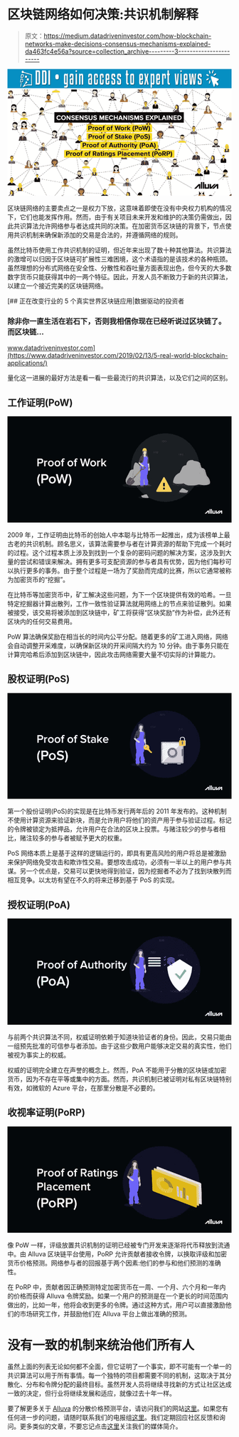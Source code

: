 # 区块链网络如何决策:共识机制解释

> 原文：<https://medium.datadriveninvestor.com/how-blockchain-networks-make-decisions-consensus-mechanisms-explained-da463fc4e56a?source=collection_archive---------3----------------------->

[![](img/18cb6fe35315a6ff373dd7dcc97d1b38.png)](http://www.track.datadriveninvestor.com/1B9E)![](img/b1d4110001f337804e4873426d0f1cc2.png)

区块链网络的主要卖点之一是权力下放，这意味着即使在没有中央权力机构的情况下，它们也能发挥作用。然而，由于有关项目未来开发和维护的决策仍需做出，因此共识算法允许网络参与者达成共同的决策。在加密货币区块链的背景下，节点使用共识机制来确保新添加的交易是合法的，并遵循网络的规则。

虽然比特币使用工作共识机制的证明，但近年来出现了数十种其他算法。共识算法的激增可以归因于区块链可扩展性三难困境，这个术语指的是该技术的各种瓶颈。虽然理想的分布式网络在安全性、分散性和吞吐量方面表现出色，但今天的大多数数字货币只能获得其中的一两个特征。因此，开发人员不断致力于新的共识算法，以建立一个接近完美的区块链网络。

[](https://www.datadriveninvestor.com/2019/02/13/5-real-world-blockchain-applications/) [## 正在改变行业的 5 个真实世界区块链应用|数据驱动的投资者

### 除非你一直生活在岩石下，否则我相信你现在已经听说过区块链了。而区块链…

www.datadriveninvestor.com](https://www.datadriveninvestor.com/2019/02/13/5-real-world-blockchain-applications/) 

量化这一进展的最好方法是看一看一些最流行的共识算法，以及它们之间的区别。

## **工作证明(PoW)**

![](img/5bdd4d5409d0e01a797ed8b1aa988dc5.png)

2009 年，工作证明由比特币的创始人中本聪与比特币一起推出，成为该榜单上最古老的共识机制。顾名思义，该算法需要参与者在计算资源的帮助下完成一个耗时的过程。这个过程本质上涉及到找到一个复杂的密码问题的解决方案，这涉及到大量的尝试和错误来解决。拥有更多可支配资源的参与者具有优势，因为他们每秒可以执行更多的事务。由于整个过程是一场为了奖励而完成的比赛，所以它通常被称为加密货币的“挖掘”。

在比特币等加密货币中，矿工解决这些问题，为下一个区块提供有效的哈希。一旦特定挖掘器计算出散列，工作一致性验证算法就用网络上的节点来验证散列。如果被接受，该交易将被添加到区块链中，矿工将获得“区块奖励”作为补偿，此外还有区块内的任何交易费用。

PoW 算法确保奖励在相当长的时间内公平分配。随着更多的矿工进入网络，网络会自动调整开采难度，以确保新区块的开采间隔大约为 10 分钟。由于事务只能在计算完哈希后添加到区块链中，因此攻击网络需要大量不切实际的计算能力。

## **股权证明(PoS)**

![](img/14e3f5baf6668b57f02476b09dde47e6.png)

第一个股份证明(PoS)的实现是在比特币发行两年后的 2011 年发布的。这种机制不使用计算资源来验证新块，而是允许用户将他们的资产用于参与验证过程。标记的令牌被锁定为抵押品，允许用户在合法的区块上投票。与赌注较少的参与者相比，赌注较多的参与者被赋予更大的权重。

PoS 网络本质上是基于这样的逻辑运行的，即具有更高风险的用户将总是被激励来保护网络免受攻击和欺诈性交易。要想攻击成功，必须有一半以上的用户参与共谋。另一个优点是，交易可以更快地得到验证，因为挖掘者不必为了找到块散列而相互竞争。以太坊有望在不久的将来迁移到基于 PoS 的实现。

## **授权证明(PoA)**

![](img/1f941f723e7f1d2c6a5a7821468036e7.png)

与前两个共识算法不同，权威证明依赖于知道块验证者的身份。因此，交易只能由一组预先批准的可信参与者添加。由于这些少数用户能够决定交易的真实性，他们被视为事实上的权威。

权威的证明完全建立在声誉的概念上。然而，PoA 不能用于分散的区块链或加密货币，因为不存在平等或集中的方面。然而，共识机制已被证明对私有区块链特别有效，如微软的 Azure 平台，在那里分散是不必要的。

## **收视率证明(PoRP)**

![](img/1bfdbabdec6aa5d40d546222afda56fd.png)

像 PoW 一样，评级放置共识机制的证明已经被专门开发来逐渐将代币释放到流通中。由 Alluva 区块链平台使用，PoRP 允许贡献者接收令牌，以换取评级和加密货币价格预测。网络参与者的回报基于两个因素:他们的参与和他们预测的准确性。

在 PoRP 中，贡献者因正确预测特定加密货币在一周、一个月、六个月和一年内的价格而获得 Alluva 令牌奖励。如果一个用户的预测是在一个更长的时间范围内做出的，比如一年，他将会收到更多的令牌。通过这种方式，用户可以直接激励他们的市场研究工作，并鼓励他们在 Alluva 平台上做出准确的预测。

# **没有一致的机制来统治他们所有人**

虽然上面的列表无论如何都不全面，但它证明了一个事实，即不可能有一个单一的共识算法可以用于所有事情。每一个独特的项目都需要不同的机制，这取决于其分散化、分布和令牌分配的最终目标。虽然开发人员将继续寻找新的方式让社区达成一致的决定，但行业将继续发展和适应，就像过去十年一样。

要了解更多关于 [Alluva](http://bit.ly/alv_md_01) 的分散价格预测平台，请访问我们的网站[这里](http://bit.ly/alluvahome)。如果您有任何进一步的问题，请随时联系我们的电报组[这里](http://bit.ly/alv_telgrp)。我们定期回应社区反馈和询问。更多类似的文章，不要忘记点击[这里](http://bit.ly/alluva_mdm)关注我们的媒体简介。